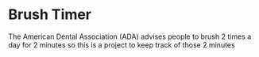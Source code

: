 # Brush Timer
The American Dental Association (ADA) advises people to brush 2 times a day for 2 minutes so this is a project to keep track of those 2 minutes
